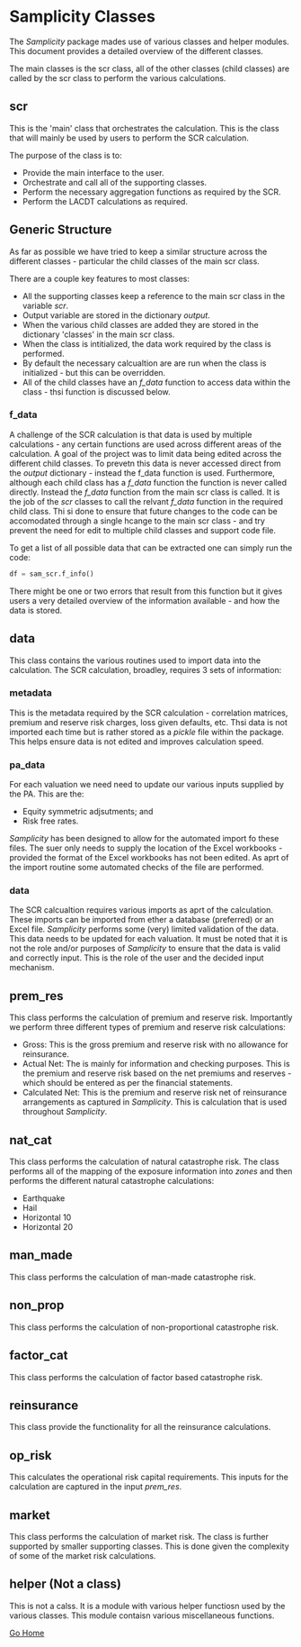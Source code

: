 # Samplicity Classes
The *Samplicity* package mades use of various classes and helper modules. This document provides a detailed overview of the different classes.

The main classes is the scr class, all of the other classes (child classes) are called by the scr class to perform the various calculations.

## scr
This is the 'main' class that orchestrates the calculation. This is the class that will mainly be used by users to perform the SCR calculation. 

The purpose of the class is to:

* Provide the main interface to the user.
* Orchestrate and call all of the supporting classes.
* Perform the necessary aggregation functions as required by the SCR.
* Perform the LACDT calculations as required.

## Generic Structure
As far as possible we have tried to keep a similar structure across the different classes - particular the child classes of the main scr class.

There are a couple key features to most classes:

* All the supporting classes keep a reference to the main scr class in the variable *scr*.
* Output variable are stored in the dictionary *output*.
* When the various child classes are added they are stored in the dictionary 'classes' in the main scr class.
* When the class is intitialized, the data work required by the class is performed.
* By default the necessary calcualtion are are run when the class is initialized - but this can be overridden.
* All of the child classes have an *f_data*  function to access data within the class - thsi function is discussed below.

### f_data
A challenge of the SCR calculation is that data is used by multiple calculations - any certain functions are used across different areas of the calculation. A goal of the project was to limit data being edited across the different child classes. To prevetn this data is never accessed direct from the *output* dictionary - instead the f_data function is used. Furthermore, although each child class has a *f_data* function the function is never called directly. Instead the *f_data* function from the main scr class is called. It is the job of the *scr* classes to call the relvant *f_data* function in the required child class. Thi si done to ensure that future changes to the code can be accomodated through a single hcange to the main scr class - and try prevent the need for edit to multiple child classes and support code file.

To get a list of all possible data that can be extracted one can simply run the code:

```Python
df = sam_scr.f_info()
```

There might be one or two errors that result from this function but it gives users a very detailed overview of the information available - and how the data is stored.

## data
This class contains the various routines used to import data into the calculation. The SCR calculation, broadley, requires 3 sets of information:

### metadata
This is the metadata required by the SCR calculation - correlation matrices, premium and reserve risk charges, loss given defaults, etc. Thsi data is not imported each time but is rather stored as a *pickle* file within the package. This helps ensure data is not edited and improves calculation speed.

### pa_data
For each valuation we need need to update our various inputs supplied by the PA. This are the:

* Equity symmetric adjsutments; and
* Risk free rates.

*Samplicity* has been designed to allow for the automated import fo these files. The suer only needs to supply the location of the Excel workbooks - provided the format of the Excel workbooks has not been edited. As aprt of the import routine some automated checks of the file are performed.

### data
The SCR calcualtion requires various imports as aprt of the calculation. These imports can be imported from ether a database (preferred) or an Excel file. *Samplicity* performs some (very) limited validation of the data. This data needs to be updated for each valuation. It must be noted that it is not the role and/or purposes of *Samplicity* to ensure that the data is valid and correctly input. This is the role of the user and the decided input mechanism.

## prem_res
This class performs the calculation of premium and reserve risk. Importantly we perform three different types of premium and reserve risk calculations:
* Gross: This is the gross premium and reserve risk with no allowance for reinsurance.
* Actual Net: The is mainly for information and checking purposes. This is the premium and reserve risk based on the net premiums and reserves - which should be entered as per the financial statements.
* Calculated Net: This is the premium and reserve risk net of reinsurance arrangements as captured in *Samplicity*. This is calculation that is used throughout *Samplicity*.

## nat_cat
This class performs the calculation of natural catastrophe risk. The class performs all of the mapping of the exposure information into *zones* and then performs the different natural catastrophe calculations:
* Earthquake
* Hail
* Horizontal 10
* Horizontal 20
## man_made
This class performs the calculation of man-made catastrophe risk.
## non_prop
This class performs the calculation of non-proportional catastrophe risk.
## factor_cat
This class performs the calculation of factor based catastrophe risk.
## reinsurance
This class provide the functionality for all the reinsurance calculations.
## op_risk
This calculates the operational risk capital requirements. This inputs for the calculation are captured in the input *prem_res*.
## market
This class performs the calculation of market risk. The class is further supported by smaller supporting classes. This is done given the complexity of some of the market risk calculations.
## helper (Not a class)
This is not a calss. It is a module with various helper functiosn used by the various classes. This module contaisn various miscellaneous functions.

[Go Home](https://bitbucket.org/omi-it/samplicity/src/main/documentation/main.md)
